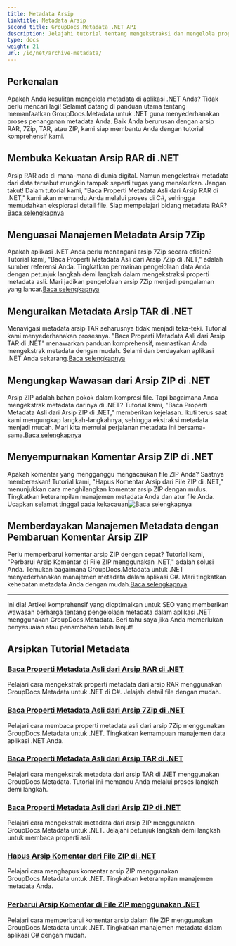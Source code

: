 ```yaml
---
title: Metadata Arsip
linktitle: Metadata Arsip
second_title: GroupDocs.Metadata .NET API
description: Jelajahi tutorial tentang mengekstraksi dan mengelola properti metadata dari berbagai format arsip seperti RAR, 7Zip, TAR, dan ZIP menggunakan GroupDocs.Metadata untuk .NET.
type: docs
weight: 21
url: /id/net/archive-metadata/
---
```


## Perkenalan

Apakah Anda kesulitan mengelola metadata di aplikasi .NET Anda? Tidak perlu mencari lagi! Selamat datang di panduan utama tentang memanfaatkan GroupDocs.Metadata untuk .NET guna menyederhanakan proses penanganan metadata Anda. Baik Anda berurusan dengan arsip RAR, 7Zip, TAR, atau ZIP, kami siap membantu Anda dengan tutorial komprehensif kami.

## Membuka Kekuatan Arsip RAR di .NET

 Arsip RAR ada di mana-mana di dunia digital. Namun mengekstrak metadata dari data tersebut mungkin tampak seperti tugas yang menakutkan. Jangan takut! Dalam tutorial kami, "Baca Properti Metadata Asli dari Arsip RAR di .NET," kami akan memandu Anda melalui proses di C#, sehingga memudahkan eksplorasi detail file. Siap mempelajari bidang metadata RAR?[Baca selengkapnya](./read-native-metadata-rar-archives/)

## Menguasai Manajemen Metadata Arsip 7Zip

Apakah aplikasi .NET Anda perlu menangani arsip 7Zip secara efisien? Tutorial kami, "Baca Properti Metadata Asli dari Arsip 7Zip di .NET," adalah sumber referensi Anda. Tingkatkan permainan pengelolaan data Anda dengan petunjuk langkah demi langkah dalam mengekstraksi properti metadata asli. Mari jadikan pengelolaan arsip 7Zip menjadi pengalaman yang lancar.[Baca selengkapnya](./read-native-metadata-7zip-archives/)

## Menguraikan Metadata Arsip TAR di .NET

 Menavigasi metadata arsip TAR seharusnya tidak menjadi teka-teki. Tutorial kami menyederhanakan prosesnya. "Baca Properti Metadata Asli dari Arsip TAR di .NET" menawarkan panduan komprehensif, memastikan Anda mengekstrak metadata dengan mudah. Selami dan berdayakan aplikasi .NET Anda sekarang.[Baca selengkapnya](./read-native-metadata-tar-archives/)

## Mengungkap Wawasan dari Arsip ZIP di .NET

Arsip ZIP adalah bahan pokok dalam kompresi file. Tapi bagaimana Anda mengekstrak metadata darinya di .NET? Tutorial kami, "Baca Properti Metadata Asli dari Arsip ZIP di .NET," memberikan kejelasan. Ikuti terus saat kami mengungkap langkah-langkahnya, sehingga ekstraksi metadata menjadi mudah. Mari kita memulai perjalanan metadata ini bersama-sama.[Baca selengkapnya](./read-native-metadata-zip-archives/)

## Menyempurnakan Komentar Arsip ZIP di .NET

 Apakah komentar yang mengganggu mengacaukan file ZIP Anda? Saatnya membereskan! Tutorial kami, "Hapus Komentar Arsip dari File ZIP di .NET," menunjukkan cara menghilangkan komentar arsip ZIP dengan mulus. Tingkatkan keterampilan manajemen metadata Anda dan atur file Anda. Ucapkan selamat tinggal pada kekacauan![Baca selengkapnya](./remove-archive-comment-zip-files/)

## Memberdayakan Manajemen Metadata dengan Pembaruan Komentar Arsip ZIP

Perlu memperbarui komentar arsip ZIP dengan cepat? Tutorial kami, "Perbarui Arsip Komentar di File ZIP menggunakan .NET," adalah solusi Anda. Temukan bagaimana GroupDocs.Metadata untuk .NET menyederhanakan manajemen metadata dalam aplikasi C#. Mari tingkatkan kehebatan metadata Anda dengan mudah.[Baca selengkapnya](./update-archive-comment-zip-files/)

---

Ini dia! Artikel komprehensif yang dioptimalkan untuk SEO yang memberikan wawasan berharga tentang pengelolaan metadata dalam aplikasi .NET menggunakan GroupDocs.Metadata. Beri tahu saya jika Anda memerlukan penyesuaian atau penambahan lebih lanjut!
## Arsipkan Tutorial Metadata
### [Baca Properti Metadata Asli dari Arsip RAR di .NET](./read-native-metadata-rar-archives/)
Pelajari cara mengekstrak properti metadata dari arsip RAR menggunakan GroupDocs.Metadata untuk .NET di C#. Jelajahi detail file dengan mudah.
### [Baca Properti Metadata Asli dari Arsip 7Zip di .NET](./read-native-metadata-7zip-archives/)
Pelajari cara membaca properti metadata asli dari arsip 7Zip menggunakan GroupDocs.Metadata untuk .NET. Tingkatkan kemampuan manajemen data aplikasi .NET Anda.
### [Baca Properti Metadata Asli dari Arsip TAR di .NET](./read-native-metadata-tar-archives/)
Pelajari cara mengekstrak metadata dari arsip TAR di .NET menggunakan GroupDocs.Metadata. Tutorial ini memandu Anda melalui proses langkah demi langkah.
### [Baca Properti Metadata Asli dari Arsip ZIP di .NET](./read-native-metadata-zip-archives/)
Pelajari cara mengekstrak metadata dari arsip ZIP menggunakan GroupDocs.Metadata untuk .NET. Jelajahi petunjuk langkah demi langkah untuk membaca properti asli.
### [Hapus Arsip Komentar dari File ZIP di .NET](./remove-archive-comment-zip-files/)
Pelajari cara menghapus komentar arsip ZIP menggunakan GroupDocs.Metadata untuk .NET. Tingkatkan keterampilan manajemen metadata Anda.
### [Perbarui Arsip Komentar di File ZIP menggunakan .NET](./update-archive-comment-zip-files/)
Pelajari cara memperbarui komentar arsip dalam file ZIP menggunakan GroupDocs.Metadata untuk .NET. Tingkatkan manajemen metadata dalam aplikasi C# dengan mudah.